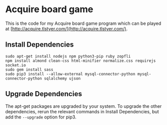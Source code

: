 # Acquire board game

This is the code for my Acquire board game program which can be played at [http://acquire.tlstyer.com/](http://acquire.tlstyer.com/).

## Install Dependencies

    sudo apt-get install nodejs npm python3-pip ruby zopfli
    npm install almond clean-css html-minifier normalize.css requirejs socket.io
    sudo gem install sass
    sudo pip3 install --allow-external mysql-connector-python mysql-connector-python sqlalchemy ujson

## Upgrade Dependencies

The apt-get packages are upgraded by your system. To upgrade the other dependencies, rerun the relevant commands in Install Dependencies, but add the ```--upgrade``` option for pip3.
